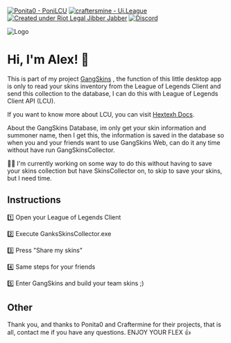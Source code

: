 [![Ponita0 - PoniLCU](https://img.shields.io/static/v1?label=Ponita0&message=PoniLCU&color=pink&logo=github)](https://github.com/Ponita0/PoniLCU "Go to GitHub repo")
[![craftersmine - Ui.League](https://img.shields.io/static/v1?label=craftersmine&message=Ui.League&color=blue&logo=github)](https://github.com/craftersmine/Ui.League "Go to GitHub repo")
[![Created under Riot Legal Jibber Jabber](https://img.shields.io/badge/created_under-Riot_Legal_Jibber_Jabber-red?logo=riot-games)](https://www.riotgames.com/en/legal)
[![Discord](https://img.shields.io/badge/discord-@pLOLyers-5865f2?logo=discord&logoColor=white)](https://discord.gg/WJnyGutS)


![Logo](https://firebasestorage.googleapis.com/v0/b/gangskinsbyplolyers.appspot.com/o/GangSkins%2FImages%2FpLOLyerslogo2%20120x120.png?alt=media&token=40747810-ddd5-4a95-aeb8-227a9a48c4fa)
 

# Hi, I'm Alex! 👋

 This is part of my project [GangSkins](https://gangskins.netlify.app/)
, the function of this little desktop app is only to read your skins inventory from the League of Legends Client and send this collection to the database, I can do this with League of Legends Client API (LCU).

 If you want to know more about LCU, you can visit [Hextexh Docs](https://hextechdocs.dev/getting-started-with-the-lcu-api/).

About the GangSkins Database, im only get your skin information and summoner name, then I get this, the information is saved in the database so when you and your friends want to use GangSkins Web, can do it any time without have run GangSkinsCollector. 

👩‍💻 I'm currently working on some way to do this without having to save your skins collection but have SkinsCollector on, to skip to save your skins, but I need time.



## Instructions

1️⃣ Open your League of Legends Client

2️⃣ Execute  GanksSkinsCollector.exe

3️⃣ Press "Share my skins"

4️⃣ Same steps for your friends

5️⃣ Enter GangSkins and build your team skins ;)


## Other
Thank you, and thanks to Ponita0 and Craftermine for their projects, that is all, contact me if you have any questions.
 ENJOY YOUR FLEX 👍

